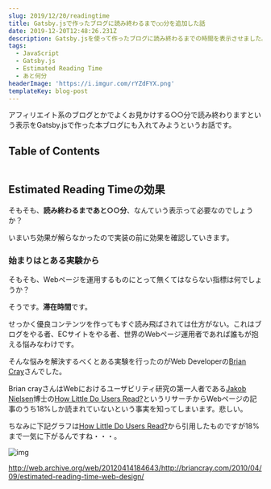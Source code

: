 ```yaml
---
slug: 2019/12/20/readingtime
title: Gatsby.jsで作ったブログに読み終わるまで○○分を追加した話
date: 2019-12-20T12:48:26.231Z
description: Gatsby.jsを使って作ったブログに読み終わるまでの時間を表示させました。
tags:
  - JavaScript
  - Gatsby.js
  - Estimated Reading Time
  - あと何分
headerImage: 'https://i.imgur.com/rYZdFYX.png'
templateKey: blog-post
---
```


アフィリエイト系のブログとかでよくお見かけする○○分で読み終わりますという表示をGatsby.jsで作った本ブログにも入れてみようというお話です。

## Table of Contents

```toc

```

## Estimated Reading Timeの効果

そもそも、**読み終わるまであと○○分**、なんていう表示って必要なのでしょうか？

いまいち効果が解らなかったので実装の前に効果を確認していきます。

### 始まりはとある実験から

そもそも、Webページを運用するものにとって無くてはならない指標は何でしょうか？

そうです。**滞在時間**です。

せっかく優良コンテンツを作ってもすぐ読み飛ばされては仕方がない。これはブログをやる者、ECサイトをやる者、世界のWebページ運用者であれば誰もが抱える悩みなわけです。

そんな悩みを解決するべくとある実験を行ったのがWeb Developerの[Brian Cray](https://www.linkedin.com/in/briancray)さんでした。

Brian crayさんはWebにおけるユーザビリティ研究の第一人者である[Jakob Nielsen](https://www.nngroup.com/people/jakob-nielsen/)博士の[How Little Do Users Read?](https://www.nngroup.com/articles/how-little-do-users-read/)というリサーチからWebページの記事のうち18%しか読まれていないという事実を知ってしまいます。悲しい。

ちなみに下記グラフは[How Little Do Users Read?](https://www.nngroup.com/articles/how-little-do-users-read/)から引用したものですが18%まで一気に下がるんですね・・・。

![img](https://media.nngroup.com/media/editor/alertbox/percent-of-text-read.gif)

http://web.archive.org/web/20120414184643/http://briancray.com/2010/04/09/estimated-reading-time-web-design/




